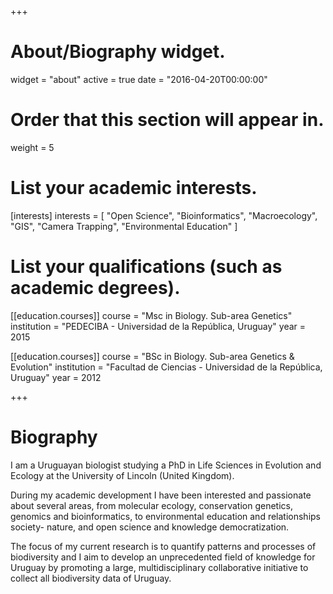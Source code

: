 +++
# About/Biography widget.
widget = "about"
active = true
date = "2016-04-20T00:00:00"

# Order that this section will appear in.
weight = 5

# List your academic interests.
[interests]
  interests = [
    "Open Science",
    "Bioinformatics",
    "Macroecology",
    "GIS",
    "Camera Trapping",
    "Environmental Education"
  ]

# List your qualifications (such as academic degrees).
[[education.courses]]
  course = "Msc in Biology. Sub-area Genetics"
  institution = "PEDECIBA - Universidad de la República, Uruguay"
  year = 2015

[[education.courses]]
  course = "BSc in Biology. Sub-area Genetics & Evolution"
  institution = "Facultad de Ciencias - Universidad de la República, Uruguay"
  year = 2012
 
+++

# Biography

I am a Uruguayan biologist studying a PhD in Life Sciences in Evolution and Ecology at the University of Lincoln (United Kingdom). 

During my academic development I have been interested and passionate about several areas, from molecular ecology, conservation genetics, genomics and bioinformatics, to environmental education and relationships society- nature, and open science and knowledge democratization. 

The focus of my current research is to quantify patterns and processes of biodiversity and I aim to develop an unprecedented field of knowledge for Uruguay by promoting a large, multidisciplinary collaborative initiative to collect all biodiversity data of Uruguay. 

